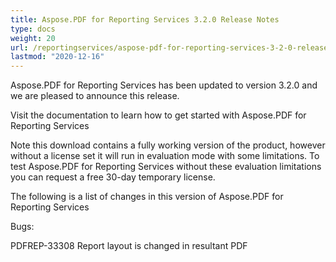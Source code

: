 ```yaml
---
title: Aspose.PDF for Reporting Services 3.2.0 Release Notes
type: docs
weight: 20
url: /reportingservices/aspose-pdf-for-reporting-services-3-2-0-release-notes/
lastmod: "2020-12-16"
---
```


Aspose.PDF for Reporting Services has been updated to version 3.2.0 and we are pleased to announce this release.

Visit the documentation to learn how to get started with Aspose.PDF for Reporting Services

Note this download contains a fully working version of the product, however without a license set it will run in evaluation mode with some limitations. To test Aspose.PDF for Reporting Services without these evaluation limitations you can request a free 30-day temporary license.

The following is a list of changes in this version of Aspose.PDF for Reporting Services

Bugs:

PDFREP-33308 Report layout is changed in resultant PDF
